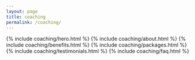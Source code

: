 ```yaml
---
layout: page
title: coaching
permalink: /coaching/
---
```


{% include coaching/hero.html %}
{% include coaching/about.html %}
{% include coaching/benefits.html %}
{% include coaching/packages.html %}
{% include coaching/testimonials.html %}
{% include coaching/faq.html %}

